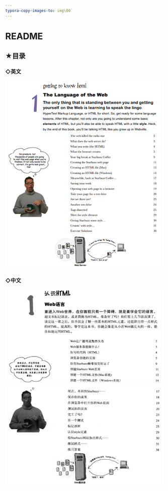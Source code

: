 ```yaml
---
typora-copy-images-to: img\00
---
```


# README

## ★目录

### ◇英文

![1543549292859](img/00/1543549292859.png)

### ◇中文

![1543549377833](img/00/1543549377833.png)

![1543549402354](img/00/1543549402354.png)

